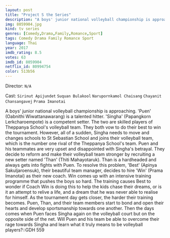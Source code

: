 ```yaml
---
layout: post
title: "Project S the Series"
description: "A boys' junior national volleyball championship is approaching. 'Puen' (Oabnithi Wiwattanawarang) is a talented hitter. 'Singha' (Papangkorn Lerkcharoempote) is a competent setter. The two are skilled players of Theppanya School's volleyball team. They both vow to do their best to win the tournament. However, all of a sudden, Singha needs to move and changes schools to St Sebastian School and joins their volleyball team, which is the number one rival of the Theppanya .."
img: 8059904.jpg
kind: tv series
genres: [Comedy,Drama,Family,Romance,Sport]
tags: Comedy Drama Family Romance Sport 
language: Thai
year: 2017
imdb_rating: 8.5
votes: 63
imdb_id: 8059904
netflix_id: 80994754
color: 513b56
---
```

Director: `N/A`  

Cast: `Sirinut Apijundet` `Suquan Bulakool` `Narupornkamol Chaisang` `Chayanit Chansangavej` `Prama Imanotai` 

A boys' junior national volleyball championship is approaching. 'Puen' (Oabnithi Wiwattanawarang) is a talented hitter. 'Singha' (Papangkorn Lerkcharoempote) is a competent setter. The two are skilled players of Theppanya School's volleyball team. They both vow to do their best to win the tournament. However, all of a sudden, Singha needs to move and changes schools to St Sebastian School and joins their volleyball team, which is the number one rival of the Theppanya School's team. Puen and his teammates are very upset and disappointed with Singha's betrayal. They decide to reform and make their volleyball team stronger by recruiting a new setter named 'Than' (Thiti Mahayotaruk). Than is a hardheaded and always gets into fights with Puen. To resolve this problem, 'Best' (Apinya Sakuljaroensuk), their beautiful team manager, decides to hire 'Win' (Prama Imanotai) as their new coach. Win comes up with an intensive training programme that pushes the boys so hard. The training causes Best to wonder if Coach Win is doing this to help the kids chase their dreams, or is it an attempt to relive a life, and a dream that he was never able to realise for himself. As the tournament day gets closer, the harder their training becomes. Puen, Than, and their team members start to bond and open their hearts and develop sportsmanship towards one another. Then the days comes when Puen faces Singha again on the volleyball court but on the opposite side of the net. Will Puen and his team be able to overcome their rage towards Singha and learn what it truly means to be volleyball players?::GDH 559